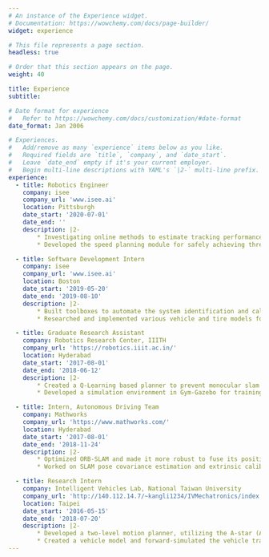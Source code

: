 ```yaml
---
# An instance of the Experience widget.
# Documentation: https://wowchemy.com/docs/page-builder/
widget: experience

# This file represents a page section.
headless: true

# Order that this section appears on the page.
weight: 40

title: Experience
subtitle:

# Date format for experience
#   Refer to https://wowchemy.com/docs/customization/#date-format
date_format: Jan 2006

# Experiences.
#   Add/remove as many `experience` items below as you like.
#   Required fields are `title`, `company`, and `date_start`.
#   Leave `date_end` empty if it's your current employer.
#   Begin multi-line descriptions with YAML's `|2-` multi-line prefix.
experience:
  - title: Robotics Engineer
    company: isee
    company_url: 'www.isee.ai'
    location: Pittsburgh
    date_start: '2020-07-01'
    date_end: ''
    description: |2-
        * Investigating online methods to estimate tracking performance of AVs using deep flow-based models.
        * Developed the speed planning module for safely achieving three-fold increase in operating speed

  - title: Software Development Intern
    company: isee
    company_url: 'www.isee.ai'
    location: Boston
    date_start: '2019-05-20'
    date_end: '2019-08-10'
    description: |2-
        * Built toolboxes to automate the system identification and calibration procedure of Isee’s vehicles.
        * Researched and implemented various vehicle and tire models for control application in AVs.

  - title: Graduate Research Assistant
    company: Robotics Research Center, IIITH
    company_url: 'https://robotics.iiit.ac.in/'
    location: Hyderabad
    date_start: '2017-08-01'
    date_end: '2018-06-12'
    description: |2-
        * Created a Q-Learning based planner to prevent monocular slam failure on non-holonomic robots.
        * Developed a simulation environment in Gym-Gazebo for training, with Navigation Stack for planning and ORB-SLAM for perception and localization.

  - title: Intern, Autonomous Driving Team
    company: Mathworks
    company_url: 'https://www.mathworks.com/'
    location: Hyderabad
    date_start: '2017-08-01'
    date_end: '2018-11-24'
    description: |2-
        * Optimized ORB-SLAM and made it more robust to fuse its position output with RTK-GPS, IMU & Wheel Encoder data using an EKF.
        * Worked on SLAM pose covariance estimation and extrinsic calibration of IMU and cameras        

  - title: Research Intern
    company: Intelligent Vehicles Lab, National Taiwan University
    company_url: 'http://140.112.14.7/~kangli1234/IVMechatronics/index.html'
    location: Taipei
    date_start: '2016-05-15'
    date_end: '2018-07-20'
    description: |2-
        * Developed a two-level motion planner, utilizing the A-star (A*) and Rapidly-exploring Random Tree (RRT) algorithm, on a local map built using laser scanners for an electric golf cart.
        * Created a vehicle model and forward-simulated the vehicle trajectory using Pure Pursuit steering controller and Proportional-Integral (PI) speed controller.
---
```

